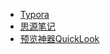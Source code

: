 - [Typora](src/mytool/Typora破解版2022.md)
- [思源笔记](src/mytool/思源笔记.md)
- [预览神器QuickLook](src/mytool预览神器QuickLook.md)